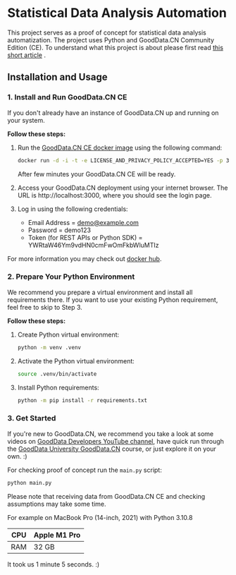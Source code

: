# Statistical Data Analysis Automation

This project serves as a proof of concept for statistical data analysis automatization. The project uses Python and
GoodData.CN Community Edition (CE). To understand what this project is about please first
read [this short article](https://medium.com/gooddata-developers/how-to-automate-your-statistical-data-analysis-852f1a463b95)
.

## Installation and Usage

### 1. Install and Run GoodData.CN CE

If you don't already have an instance of GoodData.CN up and running on your system.

**Follow these steps:**

1. Run the [GoodData.CN CE docker image](https://www.gooddata.com/developers/cloud-native-community-edition/) using the following command:
    ```bash
    docker run -d -i -t -e LICENSE_AND_PRIVACY_POLICY_ACCEPTED=YES -p 3000:3000 -p 5432:5432 -v gd-volume:/data gooddata/gooddata-cn-ce:2.1
    ```

   After few minutes your GoodData.CN CE will be ready.

2. Access your GoodData.CN deployment using your internet browser. The URL is http://localhost:3000, where you should see the login page.

3. Log in using the following credentials:

    * Email Address = demo@example.com
    * Password = demo123
    * Token (for REST APIs or Python SDK) = YWRtaW46Ym9vdHN0cmFwOmFkbWluMTIz

For more information you may check out [docker hub](https://hub.docker.com/r/gooddata/gooddata-cn-ce).

### 2. Prepare Your Python Environment

We recommend you prepare a virtual environment and install all requirements there. If you want to use your existing
Python requirement, feel free to skip to Step 3.

**Follow these steps:**

1. Create Python virtual environment:

    ```bash
    python -m venv .venv
    ```

2. Activate the Python virtual environment:

    ```bash
    source .venv/bin/activate
    ```

3. Install Python requirements:

    ```bash
    python -m pip install -r requirements.txt
    ```

### 3. Get Started

If you're new to GoodData.CN, we recommend you take a look at some videos
on [GoodData Developers YouTube channel](https://www.youtube.com/channel/UCEfUBavHP9pjvSB_T2RtE6w), have quick run
through the [GoodData University GoodData.CN](https://university.gooddata.com/first-steps-with-gooddatacn) course, or
just explore it on your own. :)

For checking proof of concept run the `main.py` script:

```bash
python main.py
```

Please note that receiving data from GoodData.CN CE and checking assumptions may take some time.

For example on MacBook Pro (14-inch, 2021) with Python 3.10.8

| CPU | Apple M1 Pro |
|-----|--------------|
| RAM | 32 GB        |

It took us 1 minute 5 seconds. :)
